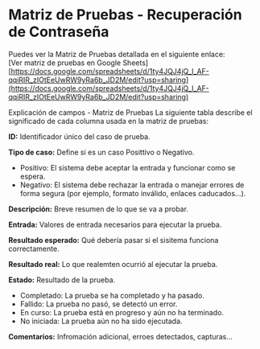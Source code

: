 # Matriz de Pruebas - Recuperación de Contraseña

Puedes ver la Matriz de Pruebas detallada en el siguiente enlace:  
[Ver matriz de pruebas en Google Sheets]
[https://docs.google.com/spreadsheets/d/1ty4JQJ4jQ_I_AF-qqiRIR_zIOtEeUwRW9yRa6b_JD2M/edit?usp=sharing](https://docs.google.com/spreadsheets/d/1ty4JQJ4jQ_I_AF-qqiRIR_zIOtEeUwRW9yRa6b_JD2M/edit?usp=sharing)


Explicación de campos - Matriz de Pruebas
La siguiente tabla describe el significado de cada columna usada en la matriz de pruebas:<br>

**ID:** Identificador único del caso de prueba.

**Tipo de caso:** Define si es un caso Posittivo o Negativo.
- Positivo: El sistema debe aceptar la entrada y funcionar como se espera.
- Negativo: El sistema debe rechazar la entrada o manejar errores de forma segura (por ejemplo, formato inválido, enlaces caducados…).

**Descripción:** Breve resumen de lo que se va a probar.

**Entrada:** Valores de entrada necesarios para ejecutar la prueba.

**Resultado esperado:** Qué debería pasar si el sisitema funciona correctamente.

**Resultado real:** Lo que realemten ocurrió al ejecutar la prueba.

**Estado:** Resultado de la prueba.
- Completado: La prueba se ha completado y ha pasado. 
- Fallido: La prueba no pasó, se detectó un error.
- En curso: La prueba está en progreso y aún no ha terminado.
- No iniciada: La prueba aún no ha sido ejecutada.
  
**Comentarios:** Infromación adicional, erroes detectados, capturas...
